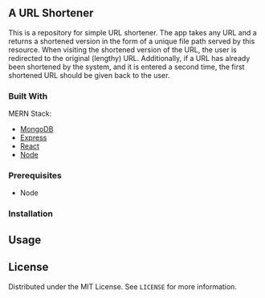 ## A URL Shortener
This is a repository for simple URL shortener. The app takes any URL and a returns a shortened version in the form of a unique file path served by this resource. When visiting the shortened version of the URL, the user is redirected to the original (lengthy) URL. Additionally, if a URL has already been shortened by the system, and it is entered a second time, the first shortened URL should be given back to the user.

### Built With
MERN Stack:
* [MongoDB](https://www.mongodb.com/)
* [Express](https://expressjs.com/)
* [React](https://reactjs.org/)
* [Node](https://nodejs.org/en/)

### Prerequisites
* Node

### Installation

## Usage

## License
Distributed under the MIT License. See `LICENSE` for more information.